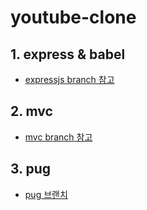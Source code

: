 # youtube-clone

## 1. express & babel
- [expressjs branch 참고](https://github.com/yoojh9/youtube-clone/tree/expressjs)

## 2. mvc
- [mvc branch 참고](https://github.com/yoojh9/youtube-clone/tree/mvc)

## 3. pug
- [pug 브랜치 ](https://github.com/yoojh9/youtube-clone/tree/pug)
